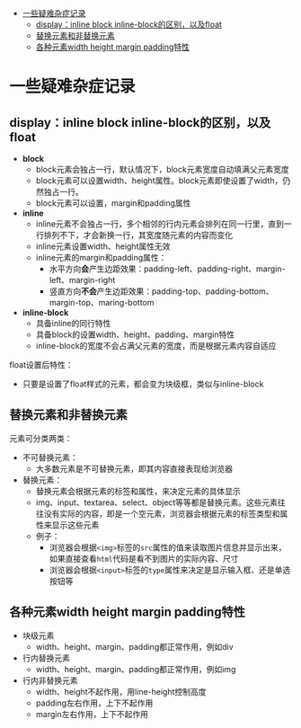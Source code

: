<!-- TOC -->

- [一些疑难杂症记录](#一些疑难杂症记录)
    - [display：inline block inline-block的区别，以及float](#displayinline-block-inline-block的区别以及float)
    - [替换元素和非替换元素](#替换元素和非替换元素)
    - [各种元素width height margin padding特性](#各种元素width-height-margin-padding特性)

<!-- /TOC -->

# 一些疑难杂症记录

## display：inline block inline-block的区别，以及float

- **block**
    - block元素会独占一行，默认情况下，block元素宽度自动填满父元素宽度
    - block元素可以设置width、height属性。block元素即使设置了width，仍然独占一行。
    - block元素可以设置，margin和padding属性
- **inline**
    - inline元素不会独占一行，多个相邻的行内元素会排列在同一行里，直到一行排列不下，才会新换一行，其宽度随元素的内容而变化
    - inline元素设置width、height属性无效
    - inline元素的margin和padding属性：
        - 水平方向**会**产生边距效果：padding-left、padding-right、margin-left、margin-right
        - 竖直方向**不会**产生边距效果：padding-top、padding-bottom、margin-top、maring-bottom
- **inline-block**
    - 具备inline的同行特性
    - 具备block的设置width、height、padding、margin特性
    - inline-block的宽度不会占满父元素的宽度，而是根据元素内容自适应

float设置后特性：
- 只要是设置了float样式的元素，都会变为块级框，类似与inline-block

## 替换元素和非替换元素

元素可分类两类：
- 不可替换元素：
    - 大多数元素是不可替换元素，即其内容直接表现给浏览器
- 替换元素：
    - 替换元素会根据元素的标签和属性，来决定元素的具体显示
    - img、input、textarea、select、object等等都是替换元素。这些元素往往没有实际的内容，即是一个空元素，浏览器会根据元素的标签类型和属性来显示这些元素
    - 例子：
        - 浏览器会根据`<img>`标签的`src`属性的值来读取图片信息并显示出来，如果直接查看`html`代码是看不到图片的实际内容、尺寸
        - 浏览器会根据`<input>`标签的`type`属性来决定是显示输入框、还是单选按钮等

## 各种元素width height margin padding特性

- 块级元素
    - width、height、margin、padding都正常作用，例如div
- 行内替换元素
    - width、height、margin、padding都正常作用，例如img
- 行内非替换元素
    - width、height不起作用，用line-height控制高度
    - padding左右作用，上下不起作用
    - margin左右作用，上下不起作用


